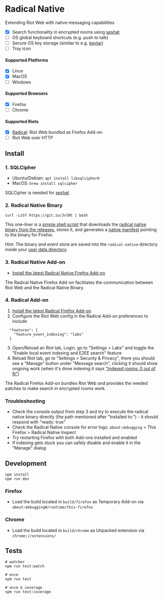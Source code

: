 # Radical Native

Extending Riot Web with native messaging capabilities

- [x] Search functionality in encrypted rooms using [seshat](https://github.com/matrix-org/seshat)
- [ ] OS global keyboard shortcuts (e.g. push to talk)
- [ ] Secure OS key storage (similar to e.g. [keytar](https://www.npmjs.com/package/keytar))
- [ ] Tray icon

#### Supported Platforms

- [x] Linux
- [x] MacOS
- [ ] Windows

#### Supported Browsers

- [x] Firefox
- [ ] Chrome

#### Supported Riots

- [x] [Radical](https://github.com/stoically/radical): Riot Web bundled as Firefox Add-on
- [ ] Riot Web over HTTP

## Install

### 1. SQLCipher

- Ubuntu/Debian: `apt install libsqlcipher0`
- MacOS: `brew install sqlcipher`

SQLCipher is needed for [seshat](https://github.com/matrix-org/seshat).

### 2. Radical Native Binary

```
curl -LsSf https://git.io/JvlNt | bash
```

This one-liner is a [simple shell script](https://github.com/stoically/radical-native/blob/master/native/scripts/install.sh) that downloads the [radical native binary from the releases](https://github.com/stoically/radical-native/releases), stores it, and generates a [native manifest](https://developer.mozilla.org/en-US/docs/Mozilla/Add-ons/WebExtensions/Native_manifests#Manifest_location) pointing to the binary for Firefox.

Hint: The binary and event store are saved into the `radical-native` directory inside your [user data directory](https://github.com/soc/dirs-rs#features).

### 3. Radical Native Add-on

- [Install the latest Radical Native Firefox Add-on](https://github.com/stoically/radical-native/releases)

The Radical Native Firefox Add-on facilitates the communication between Riot Web and the Radical Native Binary.

### 4. Radical Add-on

1. [Install the latest Radical Firefox Add-on](https://addons.mozilla.org/firefox/addon/radical-web/)
2. Configure the Riot Web config in the Radical Add-on preferences to include

  ```
    "features": {
      "feature_event_indexing": "labs"
    }
  ```

3. Open/Reload an Riot tab, Login, go to "Settings > Labs" and toggle the "Enable local event indexing and E2EE search" feature
4. Reload Riot tab, go to "Settings > Security & Privacy", there you should see a "Manage" button under "Message search", clicking it should show ongoing work (when it's done indexing it says ["Indexed rooms: 0 out of N"](https://github.com/vector-im/riot-web/issues/12334))

The Radical Firefox Add-on bundles Riot Web and provides the needed patches to make search in encrypted rooms work.

### Troubleshooting

- Check the console output from step 3 and try to execute the radical native binary directly (the path mentioned after "Installed to:") - it should respond with "ready: true"
- Check the Radical Native console for error logs: `about:debugging` > This Firefox > Radical Native Inspect
- Try restarting Firefox with both Add-ons installed and enabled
- If indexing gets stuck you can safely disable and enable it in the "Manage" dialog


## Development

```
npm install
npm run dev
```

### Firefox

- Load the build located in `build/firefox` as Temporary Add-on via
  `about:debugging#/runtime/this-firefox`

### Chrome

- Load the build located in `build/chrome` as Unpacked extension via `chrome://extensions/`


## Tests

```shell
# watcher
npm run test:watch

# once
npm run test

# once & coverage
npm run test:coverage
```
